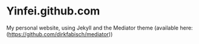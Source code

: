 Yinfei.github.com
========

My personal website, using Jekyll and the Mediator theme (available here: (https://github.com/dirkfabisch/mediator))

